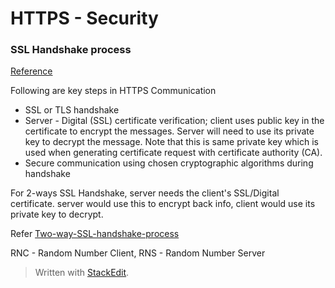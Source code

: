 
# HTTPS - Security

### SSL Handshake process

[Reference](https://www.ibm.com/support/knowledgecenter/en/SSFKSJ_7.1.0/com.ibm.mq.doc/sy10660_.htm)

Following are key steps in HTTPS Communication
 - SSL or TLS handshake
 - Server - Digital (SSL) certificate verification; client uses public key in the certificate to encrypt the messages. Server will need to use its private key to decrypt the message. Note that this is same private key which is used when generating certificate request with certificate authority (CA). 
 - Secure communication using chosen cryptographic algorithms during handshake

For 2-ways SSL Handshake, server needs the client's SSL/Digital certificate. server would use this to encrypt back info, client would use its private key to decrypt.

Refer [Two-way-SSL-handshake-process](http://www.cheat-sheets.org/saved-copy/Ssl_handshake_with_two_way_authentication_with_certificates-1.pdf) 

RNC - Random Number Client, RNS - Random Number Server


> Written with [StackEdit](https://stackedit.io/).
<!--stackedit_data:
eyJoaXN0b3J5IjpbLTExODc5MjcwNTksLTI5MzU4MTgxNF19
-->